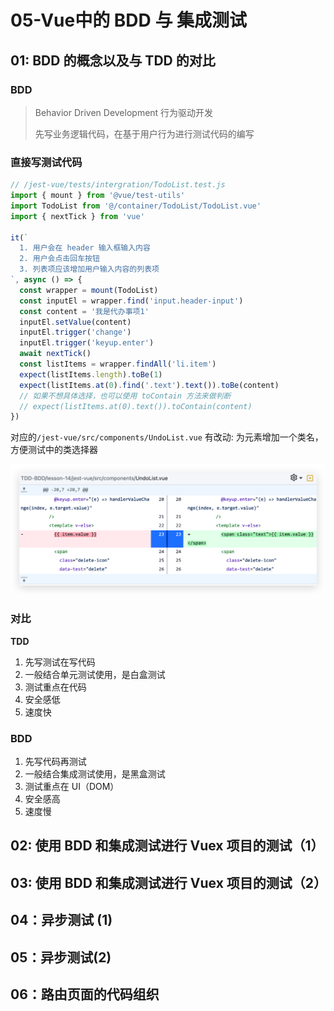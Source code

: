 # 05-Vue中的 BDD 与 集成测试

## 01: BDD 的概念以及与 TDD 的对比

### BDD

> Behavior Driven Development 行为驱动开发
>
> 先写业务逻辑代码，在基于用户行为进行测试代码的编写

### 直接写测试代码

```javascript
// /jest-vue/tests/intergration/TodoList.test.js
import { mount } from '@vue/test-utils'
import TodoList from '@/container/TodoList/TodoList.vue'
import { nextTick } from 'vue'

it(`
  1. 用户会在 header 输入框输入内容
  2. 用户会点击回车按钮
  3. 列表项应该增加用户输入内容的列表项 
`, async () => {
  const wrapper = mount(TodoList)
  const inputEl = wrapper.find('input.header-input')
  const content = '我是代办事项1'
  inputEl.setValue(content)
  inputEl.trigger('change')
  inputEl.trigger('keyup.enter')
  await nextTick()
  const listItems = wrapper.findAll('li.item')
  expect(listItems.length).toBe(1)
  expect(listItems.at(0).find('.text').text()).toBe(content)
  // 如果不想具体选择，也可以使用 toContain 方法来做判断
  // expect(listItems.at(0).text()).toContain(content)
})
```

对应的`/jest-vue/src/components/UndoList.vue` 有改动: 为元素增加一个类名，方便测试中的类选择器

![image-20230821130800903](./assets/image-20230821130800903.png)

### 对比

**TDD**

1. 先写测试在写代码
2. 一般结合单元测试使用，是白盒测试
3. 测试重点在代码
4. 安全感低
5. 速度快

### BDD

1. 先写代码再测试
2. 一般结合集成测试使用，是黑盒测试
3. 测试重点在 UI（DOM）
4. 安全感高
5. 速度慢

## 02: 使用 BDD 和集成测试进行 Vuex 项目的测试（1）



## 03: 使用 BDD 和集成测试进行 Vuex 项目的测试（2）



## 04：异步测试 (1)



## 05：异步测试(2)



## 06：路由页面的代码组织